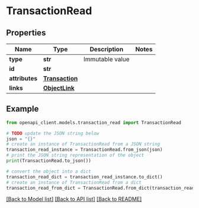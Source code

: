 # TransactionRead


## Properties

Name | Type | Description | Notes
------------ | ------------- | ------------- | -------------
**type** | **str** | Immutable value | 
**id** | **str** |  | 
**attributes** | [**Transaction**](Transaction.md) |  | 
**links** | [**ObjectLink**](ObjectLink.md) |  | 

## Example

```python
from openapi_client.models.transaction_read import TransactionRead

# TODO update the JSON string below
json = "{}"
# create an instance of TransactionRead from a JSON string
transaction_read_instance = TransactionRead.from_json(json)
# print the JSON string representation of the object
print(TransactionRead.to_json())

# convert the object into a dict
transaction_read_dict = transaction_read_instance.to_dict()
# create an instance of TransactionRead from a dict
transaction_read_from_dict = TransactionRead.from_dict(transaction_read_dict)
```
[[Back to Model list]](../README.md#documentation-for-models) [[Back to API list]](../README.md#documentation-for-api-endpoints) [[Back to README]](../README.md)


